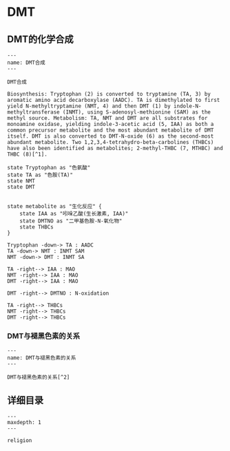 # DMT

## DMT的化学合成

```{figure} assets/img/2022-01-21-15-52-18.png
---
name: DMT合成
---

DMT合成

Biosynthesis: Tryptophan (2) is converted to tryptamine (TA, 3) by aromatic amino acid decarboxylase (AADC). TA is dimethylated to first yield N-methyltryptamine (NMT, 4) and then DMT (1) by indole-N-methyltransferase (INMT), using S-adenosyl-methionine (SAM) as the methyl source. Metabolism: TA, NMT and DMT are all substrates for monoamine oxidase, yielding indole-3-acetic acid (5, IAA) as both a common precursor metabolite and the most abundant metabolite of DMT itself. DMT is also converted to DMT-N-oxide (6) as the second-most abundant metabolite. Two 1,2,3,4-tetrahydro-beta-carbolines (THBCs) have also been identified as metabolites; 2-methyl-THBC (7, MTHBC) and THBC (8)[^1].
```

```{uml}
state Tryptophan as "色氨酸"
state TA as "色胺(TA)"
state NMT
state DMT


state metabolite as "生化反应" {
    state IAA as "吲哚乙酸(生长激素, IAA)"
    state DMTNO as "二甲基色胺-N-氧化物"
    state THBCs
}

Tryptophan -down-> TA : AADC
TA -down-> NMT : INMT SAM
NMT -down-> DMT : INMT SA

TA -right--> IAA : MAO
NMT -right--> IAA : MAO
DMT -right--> IAA : MAO

DMT -right--> DMTNO : N-oxidation

TA -right--> THBCs
NMT -right--> THBCs
DMT -right--> THBCs 
```

### DMT与褪黑色素的关系

```{figure} assets/img/2022-01-21-16-20-12.png
---
name: DMT与褪黑色素的关系
---

DMT与褪黑色素的关系[^2]
```

## 详细目录

```{toctree}
---
maxdepth: 1
---

religion
```


[^1]: Barker, Steven A. "N, N-Dimethyltryptamine (DMT), an Endogenous Hallucinogen: Past, Present, and Future Research to Determine Its Role and Function." *Frontiers in neuroscience* 12 (2018): 536.
[^2]: Gomes, Melissa M, Janine B Coimbra, Renan O Clara, Felipe A Dörr, Ana Carolina R Moreno, Jair R Chagas, Sérgio Tufik, et al. "Biosynthesis of N, N-Dimethyltryptamine (Dmt) in a Melanoma Cell Line and Its Metabolization by Peroxidases." *Biochemical pharmacology* 88, no. 3 (2014): 393-401.
